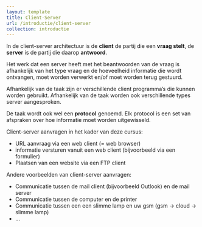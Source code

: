 ```yaml
---
layout: template
title: Client-Server
url: /introductie/client-server
collection: introductie
---
```


<div class="highlight">
In de client-server architectuur is de <strong>client</strong> de partij die een <strong>vraag stelt</strong>, de <strong>server</strong> is de partij die daarop <strong>antwoord</strong>.
</div>

Het werk dat een server heeft met het beantwoorden van de vraag is afhankelijk van het type vraag en de hoeveelheid informatie die wordt ontvangen, moet worden verwerkt en/of moet worden terug gestuurd.

Afhankelijk van de taak zijn er verschillende client programma’s die kunnen worden gebruikt. 
Afhankelijk van de taak worden ook verschillende types server aangesproken.

De taak wordt ook wel een <strong>protocol</strong> genoemd. Elk protocol is een set van afspraken over hoe informatie moet worden uitgewisseld.

Client-server aanvragen in het kader van deze cursus:
* URL aanvraag via een web client (= web browser)
* informatie versturen vanuit een web client (bijvoorbeeld via een formulier)
* Plaatsen van een website via een FTP client

Andere voorbeelden van client-server aanvragen:
* Communicatie tussen de mail client (bijvoorbeeld Outlook) en de mail server
* Communicatie tussen de computer en de printer
* Communicatie tussen een een slimme lamp en uw gsm (gsm -> cloud -> slimme lamp)
* ...